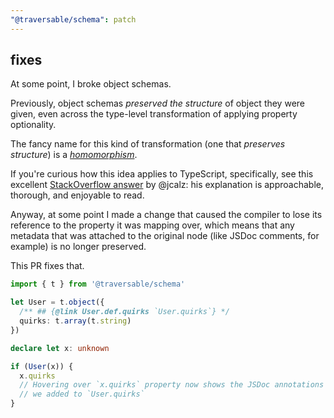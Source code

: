 ```yaml
---
"@traversable/schema": patch
---
```


## fixes

At some point, I broke object schemas.

Previously, object schemas _preserved the structure_ of object they were given, even
across the type-level transformation of applying property optionality.

The fancy name for this kind of transformation (one that _preserves structure_) is a
[_homomorphism_](https://en.wikipedia.org/wiki/Homomorphism).

If you're curious how this idea applies to TypeScript, specifically, see this
excellent [StackOverflow answer](https://stackoverflow.com/a/59791889) by @jcalz: his
explanation is approachable, thorough, and enjoyable to read.

Anyway, at some point I made a change that caused the compiler to lose its reference
to the property it was mapping over, which means that any metadata that was attached
to the original node (like JSDoc comments, for example) is no longer preserved.

This PR fixes that.

```typescript
import { t } from '@traversable/schema'

let User = t.object({
  /** ## {@link User.def.quirks `User.quirks`} */
  quirks: t.array(t.string)
})

declare let x: unknown

if (User(x)) {
  x.quirks
  // Hovering over `x.quirks` property now shows the JSDoc annotations 
  // we added to `User.quirks`
}
```
